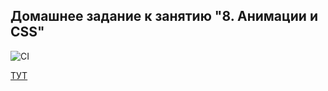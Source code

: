 ## Домашнее задание к занятию "8. Анимации и CSS"

![CI](https://github.com/OlgaIts/ahj-homework-8-animation/actions/workflows/check.yml/badge.svg)

[ТУТ](https://olgaits.github.io/ahj-homework-8-animation/)​


